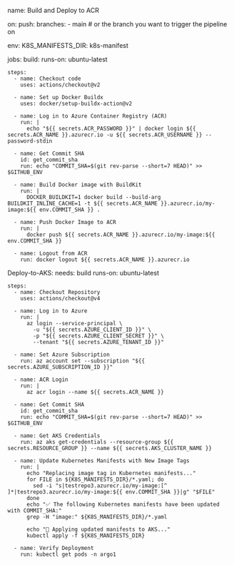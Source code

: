 name: Build and Deploy to ACR

on:
  push:
    branches:
      - main  # or the branch you want to trigger the pipeline on

env:
  K8S_MANIFESTS_DIR: k8s-manifest

jobs:
  build:
    runs-on: ubuntu-latest

    steps:
      - name: Checkout code
        uses: actions/checkout@v2

      - name: Set up Docker Buildx
        uses: docker/setup-buildx-action@v2

      - name: Log in to Azure Container Registry (ACR)
        run: |
          echo "${{ secrets.ACR_PASSWORD }}" | docker login ${{ secrets.ACR_NAME }}.azurecr.io -u ${{ secrets.ACR_USERNAME }} --password-stdin

      - name: Get Commit SHA
        id: get_commit_sha
        run: echo "COMMIT_SHA=$(git rev-parse --short=7 HEAD)" >> $GITHUB_ENV

      - name: Build Docker image with BuildKit
        run: |
          DOCKER_BUILDKIT=1 docker build --build-arg BUILDKIT_INLINE_CACHE=1 -t ${{ secrets.ACR_NAME }}.azurecr.io/my-image:${{ env.COMMIT_SHA }} .

      - name: Push Docker Image to ACR
        run: |
          docker push ${{ secrets.ACR_NAME }}.azurecr.io/my-image:${{ env.COMMIT_SHA }}

      - name: Logout from ACR
        run: docker logout ${{ secrets.ACR_NAME }}.azurecr.io

  Deploy-to-AKS:
    needs: build
    runs-on: ubuntu-latest

    steps:
      - name: Checkout Repository
        uses: actions/checkout@v4

      - name: Log in to Azure
        run: |
          az login --service-principal \
            -u "${{ secrets.AZURE_CLIENT_ID }}" \
            -p "${{ secrets.AZURE_CLIENT_SECRET }}" \
            --tenant "${{ secrets.AZURE_TENANT_ID }}"

      - name: Set Azure Subscription
        run: az account set --subscription "${{ secrets.AZURE_SUBSCRIPTION_ID }}"

      - name: ACR Login
        run: |
          az acr login --name ${{ secrets.ACR_NAME }}

      - name: Get Commit SHA
        id: get_commit_sha
        run: echo "COMMIT_SHA=$(git rev-parse --short=7 HEAD)" >> $GITHUB_ENV

      - name: Get AKS Credentials
        run: az aks get-credentials --resource-group ${{ secrets.RESOURCE_GROUP }} --name ${{ secrets.AKS_CLUSTER_NAME }}

      - name: Update Kubernetes Manifests with New Image Tags
        run: |
          echo "Replacing image tag in Kubernetes manifests..."
          for FILE in ${K8S_MANIFESTS_DIR}/*.yaml; do
            sed -i "s|testrepo3.azurecr.io/my-image:[^ ]*|testrepo3.azurecr.io/my-image:${{ env.COMMIT_SHA }}|g" "$FILE"
          done
          echo "✅ The following Kubernetes manifests have been updated with COMMIT_SHA:"
          grep -H "image:" ${K8S_MANIFESTS_DIR}/*.yaml

          echo "🚀 Applying updated manifests to AKS..."
          kubectl apply -f ${K8S_MANIFESTS_DIR}

      - name: Verify Deployment
        run: kubectl get pods -n argo1

